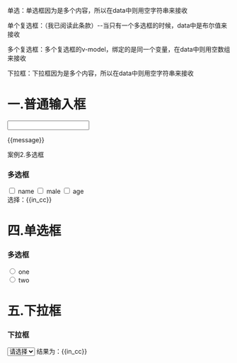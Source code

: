 单选：单选框因为是多个内容，所以在data中则用空字符串来接收

单个复选框：（我已阅读此条款）--当只有一个多选框的时候，data中是布尔值来接收

多个复选框：多个复选框的v-model，绑定的是同一个变量，在data中则用空数组来接收

下拉框：下拉框因为是多个内容，所以在data中则用空字符串来接收




# 一.普通输入框
<body>
  <div id="app">
      <input type="text" v-model="message">
      <p>{{message}}</p>
<script>
  const p1 = new Vue({
    el: '#app',
    data:{  
      message:''    
      },


# 二.多行文本框----(普通输入框一样)，
  <div id="app">
      <p>{{message}}</p>
      <textarea v-model="message" placeholder="message is:"></textarea>
  </div>
</body>
<script src="https://cdn.jsdelivr.net/npm/vue@2/dist/vue.js"></script>
<script>
  const p1 = new Vue({
    el: '#app',
    data:{  
      message:''    
      },


# 三.复选框
    checkbox属性是HTML表单元素的一种,是一个钩选框,用户可以将其选中或取消选中
   <!--  -->

案例1.我已阅读此条款
<!-- 当只有一个多选框的时候，data中是(true或falsa) -->
  <body>
    <div id="app">
      <h3>复选框</h3>
      <input type="text" v-model="username">
      <br>
      <input type="checkbox" id="checkbox" v-model="in_cc"/>
      <label for="checkbox">我已阅读此条款</label>
      <br>
      <button :disabled="!in_cc || !username">注册</button>
              <!-- 如果 in_cc为假，和username不等于空，则button可点击-->
    </div>
  </body>
  <script src="https://cdn.jsdelivr.net/npm/vue@2/dist/vue.js"></script>
  <script>
    const p1 = new Vue({
      el: '#app',
      data:{
        in_cc: true,
        username: ''
      },
    })
  </script>
</html>
 

案例2.多选框
<!-- 如果是多个复选框的v-model，绑定的是同一个变量，在data中则用空数组来接收-->
 <body>
    <div id="app">
      <h3>多选框</h3>
      <input type="checkbox" id="name" value="name" v-model="in_cc"/>
      <label for="name">name</label>
      <input type="checkbox" id="male" value="male" v-model="in_cc"/>
      <label for="male">male</label>
      <input type="checkbox" id="age" value="age" v-model="in_cc"/>
      <label for="age">age</label>
      <br>
      <span>选择：{{in_cc}}</span>
    </div>
  </body>
  <script src="https://cdn.jsdelivr.net/npm/vue@2/dist/vue.js"></script>
  <script>
    const p1 = new Vue({
      el: '#app',
      data:{
        in_cc:[]
      },
    })
  </script>
</html>



# 四.单选框
<!-- 单选框因为是多个内容，所以在data中则用空字符串来接收 -->
  <body>
    <div id="app">
      <h3>多选框</h3>
      <input type="radio" id="one" value="one" v-model="in_cc"/>
      <label for="">one</label>
      <br>
      <input type="radio" id="two" value="two" v-model="in_cc"/>
      <label for="">two</label>  
    </div>
  </body>
  <script src="https://cdn.jsdelivr.net/npm/vue@2/dist/vue.js"></script>
  <script>
    const p1 = new Vue({
      el: '#app',
      data:{
        in_cc:"one"//默认第一项，如果不需要默认第一项，则in_cc:""
      },
      watch:{
        in_cc(val,old){
           console.log(val)//监听此时点击单选框的结果
        }
      }
    })
  </script>
</html>


# 五.下拉框
<!-- 下拉框因为是多个内容，所以在data中则用空字符串来接收 -->

  <body>
    <div id="app">
      <h3>下拉框</h3>
      <select v-model="in_cc">
        <option disabled value="" selected>请选择</option>
        <!-- disabled为：不可选，selected为默认第一项 -->
        <option value="1">A</option>
      <!-- 不加value的值，则<span>标签显示为A，加value的值，则<span>标签显示的为value的值;1-->
        <option value="2">B</option>
        <option value="3">C</option>
    </select>
    <span>结果为：{{in_cc}}</span>
    </div>
  </body>
  <script src="https://cdn.jsdelivr.net/npm/vue@2/dist/vue.js"></script>
  <script>
    const p1 = new Vue({
      el: '#app',
      data:{
        in_cc:""//下拉框因为是多个内容，所以在data中则用空字符串来接收
      },
    })
  </script>
</html>
  